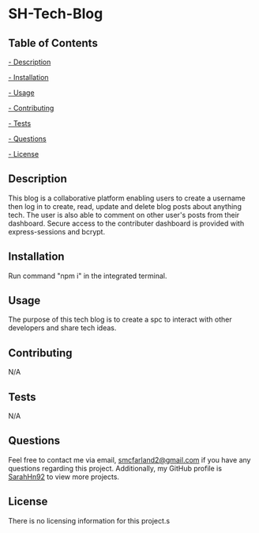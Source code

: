 # SH-Tech-Blog

  

  ## Table of Contents
   
   [ - Description](#description)
 
   [ - Installation](#installation)
 
   [ - Usage](#usage)
   
   [ - Contributing](#contributing)
   
   [ - Tests](#tests)
   
   [ - Questions](#questions)
  
   [ - License](#license)

 
   ## Description
  This blog is a collaborative platform enabling users to create a username then log in to create, read, update and delete blog posts about anything tech. The user is also able to comment on other user's posts from their dashboard. Secure access to the contributer dashboard is provided with express-sessions and bcrypt.
  
  
  ## Installation
 Run command "npm i" in the integrated terminal.
 

  ## Usage
 The purpose of this tech blog is to create a spc to interact with other developers and share tech ideas.
 
  
  ## Contributing
  N/A
 
  
  ## Tests
  N/A
  

  ## Questions
  Feel free to contact me via email, smcfarland2@gmail.com if you have any questions regarding this project. 
  Additionally, my GitHub profile is [SarahHn92](https://github.com/SarahHn92) to view more projects.

  ## License
  There is no licensing information for this project.s